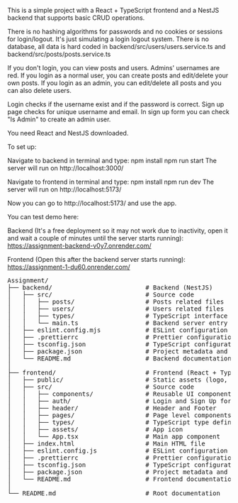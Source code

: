 
This is a simple project with a React + TypeScript frontend and a NestJS backend that supports basic CRUD operations.

There is no hashing algorithms for passwords and no cookies or sessions for login/logout. It's just simulating a login logout system.
There is no database, all data is hard coded in backend/src/users/users.service.ts and backend/src/posts/posts.service.ts

If you don't login, you can view posts and users. Admins' usernames are red.
If you login as a normal user, you can create posts and edit/delete your own posts.
If you login as an admin, you can edit/delete all posts and you can also delete users.

Login checks if the username exist and if the password is correct.
Sign up page checks for unique username and email. In sign up form you can check "Is Admin" to create an admin user.

You need React and NestJS downloaded.

To set up:

Navigate to backend in terminal and type:
npm install
npm run start
The server will run on http://localhost:3000/

Navigate to frontend in terminal and type:
npm install
npm run dev
The server will run on http://localhost:5173/

Now you can go to http://localhost:5173/ and use the app.

You can test demo here: 

Backend (It's a free deployment so it may not work due to inactivity, open it and wait a couple of minutes until the server starts running): <br>
https://assignment-backend-v0y7.onrender.com/

Frontend (Open this after the backend server starts running): <br>
https://assignment-1-du60.onrender.com/



<pre>
Assignment/
├── backend/                         # Backend (NestJS)
│   ├── src/                         # Source code
│   │   ├── posts/                   # Posts related files
│   │   ├── users/                   # Users related files
│   │   ├── types/                   # TypeScript interface definitions
│   │   └── main.ts                  # Backend server entry point
│   ├── eslint.config.mjs            # ESLint configuration
│   ├── .prettierrc                  # Prettier configuration
│   ├── tsconfig.json                # TypeScript configuration
│   ├── package.json                 # Project metadata and dependencies
│   └── README.md                    # Backend documentation
│
├── frontend/                        # Frontend (React + TypeScript)
│   ├── public/                      # Static assets (logo, edit/delete icons)
│   ├── src/                         # Source code
│   │   ├── components/              # Reusable UI components (delete post/user, new post)
│   │   ├── auth/                    # Login and Sign Up forms
│   │   ├── header/                  # Header and Footer
│   │   ├── pages/                   # Page level components (Posts, Users, Profile)
│   │   ├── types/                   # TypeScript type definitions
│   │   ├── assets/                  # App icon
│   │   └── App.tsx                  # Main app component
│   ├── index.html                   # Main HTML file
│   ├── eslint.config.js             # ESLint configuration
│   ├── .prettierrc                  # Prettier configuration
│   ├── tsconfig.json                # TypeScript configuration
│   ├── package.json                 # Project metadata and dependencies
│   └── README.md                    # Frontend documentation
│
└── README.md                        # Root documentation
</pre>
